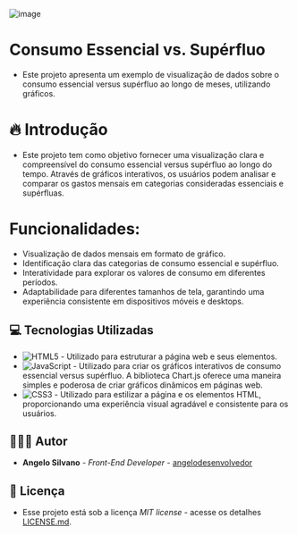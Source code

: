 ![image](https://github.com/angelodesenvolvedor/Consumo_Essencial_vs_Superfluo/assets/98216100/b2717cdf-83da-4ef0-9f1d-48d469a9114e)

# Consumo Essencial vs. Supérfluo

* Este projeto apresenta um exemplo de visualização de dados sobre o consumo essencial versus supérfluo ao longo de meses, utilizando gráficos.

# 🔥 Introdução
* Este projeto tem como objetivo fornecer uma visualização clara e compreensível do consumo essencial versus supérfluo ao longo do tempo. Através de gráficos interativos, os usuários podem analisar e comparar os gastos mensais em categorias consideradas essenciais e supérfluas.

# Funcionalidades:
* Visualização de dados mensais em formato de gráfico.
* Identificação clara das categorias de consumo essencial e supérfluo.
* Interatividade para explorar os valores de consumo em diferentes períodos.
* Adaptabilidade para diferentes tamanhos de tela, garantindo uma experiência consistente em dispositivos móveis e desktops.

## 💻 Tecnologias Utilizadas
- ![HTML5](https://img.shields.io/badge/html5-%23E34F26.svg?style=for-the-badge&logo=html5&logoColor=white) - Utilizado para estruturar a página web e seus elementos.
- ![JavaScript](https://img.shields.io/badge/javascript-%23323330.svg?style=for-the-badge&logo=javascript&logoColor=%23F7DF1E) - Utilizado para criar os gráficos interativos de consumo essencial versus supérfluo. A biblioteca Chart.js oferece uma maneira simples e poderosa de criar gráficos dinâmicos em páginas web.
- ![CSS3](https://img.shields.io/badge/css3-%231572B6.svg?style=for-the-badge&logo=css3&logoColor=white) - Utilizado para estilizar a página e os elementos HTML, proporcionando uma experiência visual agradável e consistente para os usuários.

## 🧑🏽‍💻 Autor

-  **Angelo Silvano** - *Front-End Developer* - [angelodesenvolvedor](https://github.com/angelodesenvolvedor)
  
## 📄 Licença

- Esse projeto está sob a licença *MIT license* - acesse os detalhes [LICENSE.md](https://github.com/angelodesenvolvedor/Consumo_Essencial_vs_Superfluo/tree/main?tab=MIT-1-ov-file).
